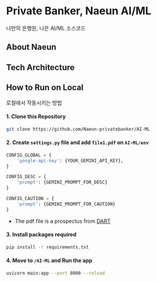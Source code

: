 # Private Banker, Naeun AI/ML

나만의 은행원, 나은 AI/ML 소스코드

## About Naeun

## Tech Architecture

## How to Run on Local

로컬에서 작동시키는 방법

#### 1. Clone this Repository

```bash
git clone https://github.com/Naeun-privatebanker/AI-ML
```

#### 2. Create `settings.py` file and add `file1.pdf` on `AI-ML/env`

```python
CONFIG_GLOBAL = {
    'google-api-key': {YOUR_GEMINI_API_KEY},
}

CONFIG_DESC = {
    'prompt': {GEMINI_PROMPT_FOR_DESC}
}

CONFIG_CAUTION = {
    'prompt': {GEMINI_PROMPT_FOR_CAUTION}
}
```

- The pdf file is a prospectus from [DART](https://dart.fss.or.kr/)

#### 3. Install packages required

```bash
pip install -r requirements.txt
```

#### 4. Move to `/AI-ML` and Run the app

```bash
uvicorn main:app --port 8000 --reload
```
